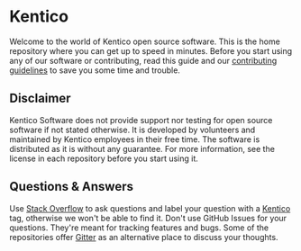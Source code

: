# Kentico

Welcome to the world of Kentico open source software. This is the home repository where you can get up to speed in minutes. Before you start using any of our software or contributing, read this guide and our [contributing guidelines](https://github.com/Kentico/Home/blob/master/CONTRIBUTING.md) to save you some time and trouble. 


## Disclaimer

Kentico Software does not provide support nor testing for open source software if not stated otherwise. It is developed by volunteers and maintained by Kentico employees in their free time. The software is distributed as it is without any guarantee. For more information, see the license in each repository before you start using it.


## Questions & Answers

Use [Stack Overflow](https://stackoverflow.com/) to ask questions and label your question with a [Kentico](https://stackoverflow.com/questions/tagged/kentico) tag, otherwise we won't be able to find it. Don't use GitHub Issues for your questions. They're meant for tracking features and bugs. Some of the repositories offer [Gitter](https://gitter.im/Kentico) as an alternative place to discuss your thoughts.
